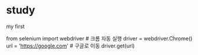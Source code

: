 # study
my first

from selenium import webdriver # 크롬 자동 실행
driver = webdriver.Chrome()
url  =  'https://google.com' # 구글로 이동
driver.get(url)
